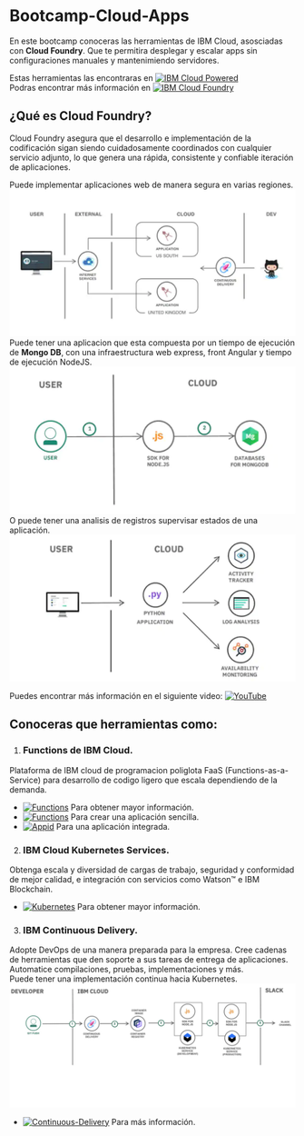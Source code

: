 # Bootcamp-Cloud-Apps
En este bootcamp conoceras las herramientas de IBM Cloud, asosciadas con **Cloud Foundry**. Que te permitira desplegar y escalar apps sin configuraciones manuales y mantenimiendo servidores.

Estas herramientas las encontraras en [![IBM Cloud Powered][img-ibmcloud-powered]][url-ibmcloud]<br>
Podras encontrar más información en [![IBM Cloud Foundry][img-ibmcloudfoundry]][url-ibmcloudfoundry]

## ¿Qué es Cloud Foundry?
Cloud Foundry asegura que el desarrollo e implementación de la codificación sigan siendo cuidadosamente coordinados con cualquier servicio adjunto, lo que genera una rápida, consistente y confiable iteración de aplicaciones.

Puede implementar aplicaciones web de manera segura en varias regiones.
![](img/im1.png)
<br>
Puede tener una aplicacion que esta compuesta por un tiempo de ejecución de **Mongo DB**, con una infraestructura web express, front Angular y tiempo de ejecución NodeJS.
![](img/im2.png)
<br>
O puede tener una analisis de registros supervisar estados de una aplicación.
![](img/im3.png)
<br>

Puedes encontrar más información en el siguiente video: [![YouTube][img-youtube]][youtube-url]

## Conoceras que herramientas como:
1. ### Functions de IBM Cloud. <br>
Plataforma de IBM cloud de programacion poliglota FaaS (Functions-as-a-Service) para desarrollo de codigo ligero que escala dependiendo de la demanda.
* [![Functions][img-cloud-functions]][url-ibmcloud-Functions] Para obtener mayor información.
* [![Functions][git-cloud-functions]][git-ibmcloud-Functions] Para crear una aplicación sencilla.
* [![Appid][img-appid]][appid-url] Para una aplicación integrada.

2. ### IBM Cloud Kubernetes Services. <br>
Obtenga escala y diversidad de cargas de trabajo, seguridad y conformidad de mejor calidad, e integración con servicios como Watson™ e IBM Blockchain.
* [![Kubernetes][img-cloud-kubernetes]][url-ibmcloud-kubernetes] Para obtener mayor información.

3. ### IBM Continuous Delivery. <br>
Adopte DevOps de una manera preparada para la empresa. Cree cadenas de herramientas que den soporte a sus tareas de entrega de aplicaciones. Automatice compilaciones, pruebas, implementaciones y más.
<br>
Puede tener una implementación continua hacia Kubernetes.
![](img/im4.png)
<br>

* [![Continuous-Delivery][img-cloud-CD]][url-ibmcloud-CD] Para más información.









[img-youtube]: https://img.shields.io/badge/IBM%20Cloud-YouTube-critical.svg
[youtube-url]: https://www.youtube.com/watch?time_continue=14&v=oUpqXxmr6oU&feature=emb_logo
[img-ibmcloud-powered]: https://img.shields.io/badge/IBM%20Cloud-Powered-blue.svg
[url-ibmcloud]: https://www.ibm.com/cloud/
[img-cloud-functions]: https://img.shields.io/badge/IBM%20cloud-Functions-blue.svg
[url-ibmcloud-Functions]: https://www.ibm.com/cloud/functions
[img-ibmcloudfoundry]: https://img.shields.io/badge/IBM-Cloud%20Foundry-blue.svg
[url-ibmcloudfoundry]: https://www.ibm.com/cloud/cloud-foundry
[git-cloud-functions]: https://img.shields.io/badge/GIT-Cloud%20Functions-blueviolet.svg
[git-ibmcloud-Functions]: /Serverless-Cloudant
[img-appid]: https://img.shields.io/badge/GIT-AppID%20Serverless-brightgreen.svg
[appid-url]: https://github.com/ibmdevelopermx/Events_And_Users_FollowUp_App
[img-cloud-kubernetes]: https://img.shields.io/badge/IBM%20Cloud-Kubernetes%20Services-blue.svg
[url-ibmcloud-kubernetes]: https://www.ibm.com/cloud/container-service/
[img-cloud-CD]: https://img.shields.io/badge/IBM-Continuous%20Dlivery-blue.svg
[url-ibmcloud-CD]: https://www.ibm.com/cloud/continuous-delivery